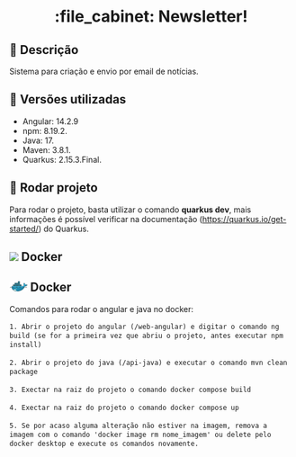 <h1 align="center">:file_cabinet: Newsletter!</h1>

## :memo: Descrição
Sistema para criação e envio por email de notícias.

## :wrench: Versões utilizadas
* Angular: 14.2.9
* npm: 8.19.2.
* Java: 17.
* Maven: 3.8.1.
* Quarkus: 2.15.3.Final.

## :runner: Rodar projeto
Para rodar o projeto, basta utilizar o comando <b>quarkus dev</b>, mais informações é possível verificar na documentação (https://quarkus.io/get-started/) do Quarkus.

## <img src="https://miro.medium.com/max/640/1*CTuO-w7wiq_yhLh9plnkCw.webp"> Docker

## <img src="https://github.com/devops-workflow/jenkins-icons/blob/master/icons/docker-logo-32x18.png?raw=true"> Docker
Comandos para rodar o angular e java no docker:
```
1. Abrir o projeto do angular (/web-angular) e digitar o comando ng build (se for a primeira vez que abriu o projeto, antes executar npm install)

2. Abrir o projeto do java (/api-java) e executar o comando mvn clean package

3. Exectar na raiz do projeto o comando docker compose build

4. Exectar na raiz do projeto o comando docker compose up

5. Se por acaso alguma alteração não estiver na imagem, remova a imagem com o comando 'docker image rm nome_imagem' ou delete pelo docker desktop e execute os comandos novamente.
```
